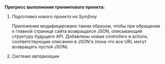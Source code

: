**Прогресс выполнения тренингового проекта:**

1.  *Подготовка нового проекта на Symfony*
    
    Приложение модифицировано таким образом, чтобы при обращении к главной странице сайта возвращался JSON, описывающий структуру будущего API.
    Добавлены новые controllers и actions, соответствующие описанию в JSON'е (пока что все URL могут возвращать пустой JSON).

2.  *Система авторизации*